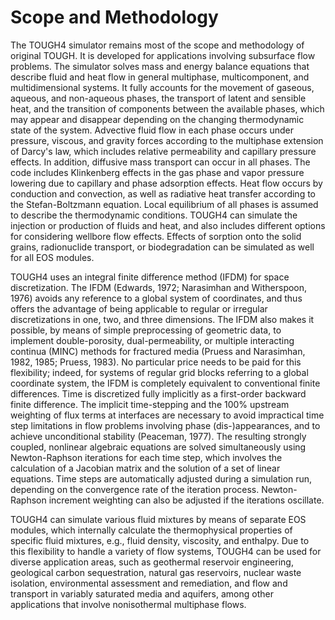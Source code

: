 # Scope and Methodology

The TOUGH4 simulator remains most of the scope and methodology of original TOUGH. It is developed for applications involving subsurface flow problems. The simulator solves mass and energy balance equations that describe fluid and heat flow in general multiphase, multicomponent, and multidimensional systems. It fully accounts for the movement of gaseous, aqueous, and non-aqueous phases, the transport of latent and sensible heat, and the transition of components between the available phases, which may appear and disappear depending on the changing thermodynamic state of the system. Advective fluid flow in each phase occurs under pressure, viscous, and gravity forces according to the multiphase extension of Darcy's law, which includes relative permeability and capillary pressure effects. In addition, diffusive mass transport can occur in all phases. The code includes Klinkenberg effects in the gas phase and vapor pressure lowering due to capillary and phase adsorption effects. Heat flow occurs by conduction and convection, as well as radiative heat transfer according to the Stefan-Boltzmann equation. Local equilibrium of all phases is assumed to describe the thermodynamic conditions. TOUGH4 can simulate the injection or production of fluids and heat, and also includes different options for considering wellbore flow effects. Effects of sorption onto the solid grains, radionuclide transport, or biodegradation can be simulated as well for all EOS modules.

TOUGH4 uses an integral finite difference method (IFDM) for space discretization. The IFDM (Edwards, 1972; Narasimhan and Witherspoon, 1976) avoids any reference to a global system of coordinates, and thus offers the advantage of being applicable to regular or irregular discretizations in one, two, and three dimensions. The IFDM also makes it possible, by means of simple preprocessing of geometric data, to implement double-porosity, dual-permeability, or multiple interacting continua (MINC) methods for fractured media (Pruess and Narasimhan, 1982, 1985; Pruess, 1983). No particular price needs to be paid for this flexibility; indeed, for systems of regular grid blocks referring to a global coordinate system, the IFDM is completely equivalent to conventional finite differences. Time is discretized fully implicitly as a first-order backward finite difference. The implicit time-stepping and the 100% upstream weighting of flux terms at interfaces are necessary to avoid impractical time step limitations in flow problems involving phase (dis-)appearances, and to achieve unconditional stability (Peaceman, 1977). The resulting strongly coupled, nonlinear algebraic equations are solved simultaneously using Newton-Raphson iterations for each time step, which involves the calculation of a Jacobian matrix and the solution of a set of linear equations. Time steps are automatically adjusted during a simulation run, depending on the convergence rate of the iteration process. Newton-Raphson increment weighting can also be adjusted if the iterations oscillate.&#x20;

TOUGH4 can simulate various fluid mixtures by means of separate EOS modules, which internally calculate the thermophysical properties of specific fluid mixtures, e.g., fluid density, viscosity, and enthalpy. Due to this flexibility to handle a variety of flow systems, TOUGH4 can be used for diverse application areas, such as geothermal reservoir engineering, geological carbon sequestration, natural gas reservoirs, nuclear waste isolation, environmental assessment and remediation, and flow and transport in variably saturated media and aquifers, among other applications that involve nonisothermal multiphase flows.
